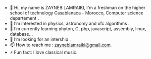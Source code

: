 - 👋 Hi, my name is ZAYNEB LAMRAIKI, I'm a freshman on the higher school of technology Casablanaca - Morocco, Computer science departement .
- 👀 I’m interested in physics, astronomy and ofc algorithms .
- 🌱 I’m currently learning phyton, C, php, javascript, assembly, linux, database...
- 💞️ I’m looking for an intership .
- 📫 How to reach me : zayneblamraiki@gmail.com.
- ⚡ Fun fact: I love classical music. 

<!---
ZAYNEBLAM/ZAYNEBLAM is a ✨ special ✨ repository because its `README.md` (this file) appears on your GitHub profile.
You can click the Preview link to take a look at your changes.
--->
